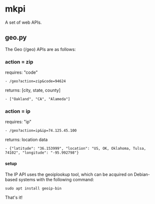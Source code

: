 # mkpi

A set of web APIs.

## geo.py

The Geo (/geo) APIs are as follows:

### action = zip

requires: "code"

    - /geo?action=zip&code=94624

returns: [city, state, county]

    - ["Oakland", "CA", "Alameda"]

### action = ip

requires: "ip"

    - /geo?action=ip&ip=74.125.45.100

returns: location data

    - {"latitude": "36.153999", "location": "US, OK, Oklahoma, Tulsa, 74102", "longitude": "-95.992798"}

#### setup

The IP API uses the geoiplookup tool, which can be acquired
on Debian-based systems with the following command:

	sudo apt install geoip-bin

That's it!